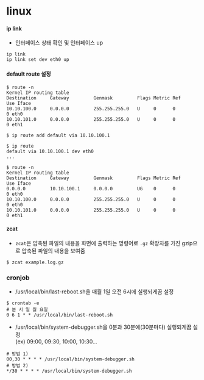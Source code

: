 # linux

#### ip link
- 인터페이스 상태 확인 및 인터페이스 up 
```
ip link
ip link set dev eth0 up
```
#### default route 설정
```
$ route -n
Kernel IP routing table
Destination     Gateway         Genmask         Flags Metric Ref    Use Iface
10.10.100.0     0.0.0.0         255.255.255.0   U     0      0        0 eth0
10.10.101.0     0.0.0.0         255.255.255.0   U     0      0        0 eth1

$ ip route add default via 10.10.100.1

$ ip route 
default via 10.10.100.1 dev eth0
...

$ route -n
Kernel IP routing table
Destination     Gateway         Genmask         Flags Metric Ref    Use Iface
0.0.0.0         10.10.100.1     0.0.0.0         UG    0      0        0 eth0
10.10.100.0     0.0.0.0         255.255.255.0   U     0      0        0 eth0
10.10.101.0     0.0.0.0         255.255.255.0   U     0      0        0 eth1
```
#### zcat
- `zcat`은 압축된 파일의 내용을 화면에 출력하는 명령어로 `.gz` 확장자를 가진 gzip으로 압축된 파일의 내용을 보여줌
```
$ zcat example.log.gz
```
### cronjob
- /usr/local/bin/last-reboot.sh을 매월 1일 오전 6시에 실행되게끔 설정
```
$ crontab -e
# 분 시 일 월 요일
0 6 1 * * /usr/local/bin/last-reboot.sh
```
- /usr/local/bin/system-debugger.sh을 0분과 30분에(30분마다) 실행되게끔 설정   
  (ex) 09:00, 09:30, 10:00, 10:30...
```
# 방법 1)
00,30 * * * * /usr/local/bin/system-debugger.sh
# 방법 2)
*/30 * * * * /usr/local/bin/system-debugger.sh
```

